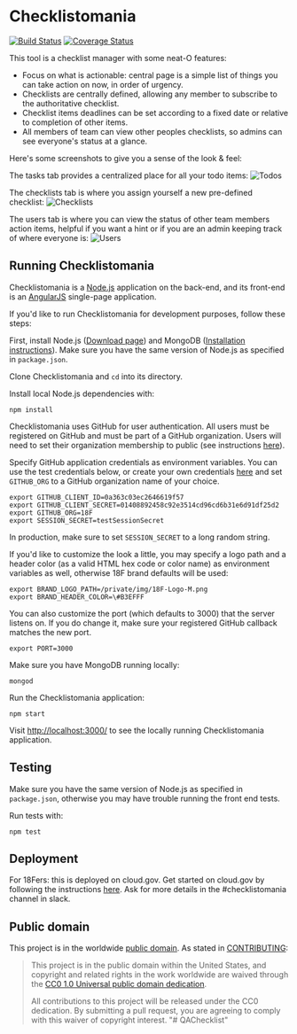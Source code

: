 # Checklistomania
[![Build Status](https://travis-ci.org/18F/checklistomania.svg?branch=master)](https://travis-ci.org/18F/checklistomania)
[![Coverage Status](https://coveralls.io/repos/18F/checklistomania/badge.svg?branch=master&service=github)](https://coveralls.io/github/18F/checklistomania?branch=master)

This tool is a checklist manager with some neat-O features:
* Focus on what is actionable: central page is a simple list of things you can take action on now, in order of urgency.
* Checklists are centrally defined, allowing any member to subscribe to the authoritative checklist.
* Checklist items deadlines can be set according to a fixed date or relative to completion of other items.
* All members of team can view other peoples checklists, so admins can see everyone's status at a glance.

Here's some screenshots to give you a sense of the look & feel:

The tasks tab provides a centralized place for all your todo items:
![Todos](/public/img/tasks.png?raw=true "Tasks")

The checklists tab is where you assign yourself a new pre-defined checklist:
![Checklists](/public/img/checklists.png?raw=true "Checklists")

The users tab is where you can view the status of other team members action items, helpful if you want a hint or if you are an admin keeping track of where everyone is:
![Users](/public/img/users.png?raw=true "Users")

## Running Checklistomania
Checklistomania is a [Node.js](https://nodejs.org) application on the back-end, and its front-end is an [AngularJS](https://angularjs.org/) single-page application.

If you'd like to run Checklistomania for development purposes, follow these steps:

First, install Node.js ([Download page](https://nodejs.org/en/download/)) and MongoDB ([Installation instructions](https://docs.mongodb.com/manual/installation/)). Make sure you have the same version of Node.js as specified in `package.json`.

Clone Checklistomania and `cd` into its directory.

Install local Node.js dependencies with:
```shell
npm install
```

Checklistomania uses GitHub for user authentication. All users must be registered on GitHub and must be part of a GitHub organization. Users will need to set their organization membership to public (see instructions [here](https://help.github.com/articles/publicizing-or-hiding-organization-membership/)).

Specify GitHub application credentials as environment variables.
You can use the test credentials below, or create your own credentials [here](https://github.com/settings/applications/new) and set `GITHUB_ORG` to a GitHub organization name of your choice.
```shell
export GITHUB_CLIENT_ID=0a363c03ec2646619f57
export GITHUB_CLIENT_SECRET=01408892458c92e3514cd96cd6b31e6d91df25d2
export GITHUB_ORG=18F
export SESSION_SECRET=testSessionSecret
```

In production, make sure to set `SESSION_SECRET` to a long random string.

If you'd like to customize the look a little, you may specify a logo path and a header color (as a valid HTML hex code or color name) as environment variables as well, otherwise 18F brand defaults will be used:
```shell
export BRAND_LOGO_PATH=/private/img/18F-Logo-M.png
export BRAND_HEADER_COLOR=\#B3EFFF
```

You can also customize the port (which defaults to 3000) that the server listens on. If you do change it, make sure your registered GitHub callback matches the new port.
```shell
export PORT=3000
```

Make sure you have MongoDB running locally:
```shell
mongod
```

Run the Checklistomania application:
```shell
npm start
```

Visit [http://localhost:3000/](http://localhost:3000/) to see the locally running Checklistomania application.

## Testing
Make sure you have the same version of Node.js as specified in `package.json`, otherwise you may have trouble running the front end tests.

Run tests with:
```shell
npm test
```

## Deployment
For 18Fers: this is deployed on cloud.gov. Get started on cloud.gov by following the instructions [here](https://docs.cloud.gov/). Ask for more details in the #checklistomania channel in slack.

## Public domain
This project is in the worldwide [public domain](LICENSE.md). As stated in [CONTRIBUTING](CONTRIBUTING.md):

> This project is in the public domain within the United States, and copyright and related rights in the work worldwide are waived through the [CC0 1.0 Universal public domain dedication](https://creativecommons.org/publicdomain/zero/1.0/).
>
> All contributions to this project will be released under the CC0 dedication. By submitting a pull request, you are agreeing to comply with this waiver of copyright interest.
"# QAChecklist" 
